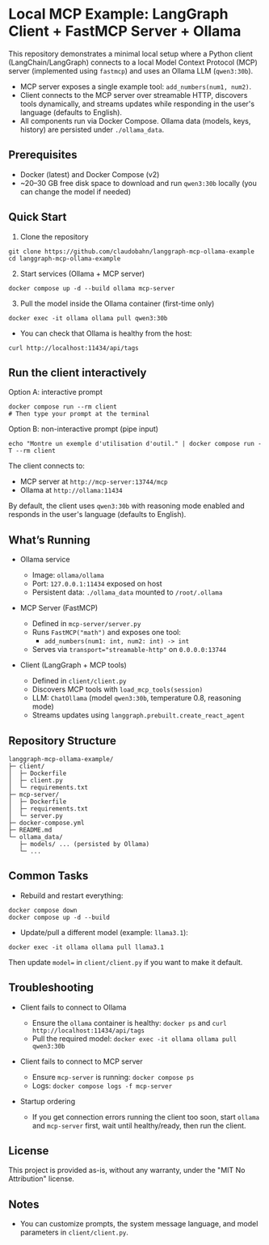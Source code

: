 # Local MCP Example: LangGraph Client + FastMCP Server + Ollama

This repository demonstrates a minimal local setup where a Python client (LangChain/LangGraph) connects to a local Model Context Protocol (MCP) server (implemented using `fastmcp`) and uses an Ollama LLM (`qwen3:30b`).

- MCP server exposes a single example tool: `add_numbers(num1, num2)`.
- Client connects to the MCP server over streamable HTTP, discovers tools dynamically, and streams updates while responding in the user's language (defaults to English).
- All components run via Docker Compose. Ollama data (models, keys, history) are persisted under `./ollama_data`.

## Prerequisites
- Docker (latest) and Docker Compose (v2)
- ~20–30 GB free disk space to download and run `qwen3:30b` locally (you can change the model if needed)

## Quick Start

1) Clone the repository

```
git clone https://github.com/claudobahn/langgraph-mcp-ollama-example
cd langgraph-mcp-ollama-example
```

2) Start services (Ollama + MCP server)

```
docker compose up -d --build ollama mcp-server
```

3) Pull the model inside the Ollama container (first-time only)

```
docker exec -it ollama ollama pull qwen3:30b
```

- You can check that Ollama is healthy from the host:

```
curl http://localhost:11434/api/tags
```

## Run the client interactively

Option A: interactive prompt
```
docker compose run --rm client
# Then type your prompt at the terminal
```

Option B: non-interactive prompt (pipe input)
```
echo "Montre un exemple d'utilisation d'outil." | docker compose run -T --rm client
```

The client connects to:
- MCP server at `http://mcp-server:13744/mcp`
- Ollama at `http://ollama:11434`

By default, the client uses `qwen3:30b` with reasoning mode enabled and responds in the user's language (defaults to English).

## What’s Running

- Ollama service
  - Image: `ollama/ollama`
  - Port: `127.0.0.1:11434` exposed on host
  - Persistent data: `./ollama_data` mounted to `/root/.ollama`

- MCP Server (FastMCP)
  - Defined in `mcp-server/server.py`
  - Runs `FastMCP("math")` and exposes one tool:
    - `add_numbers(num1: int, num2: int) -> int`
  - Serves via `transport="streamable-http"` on `0.0.0.0:13744`

- Client (LangGraph + MCP tools)
  - Defined in `client/client.py`
  - Discovers MCP tools with `load_mcp_tools(session)`
  - LLM: `ChatOllama` (model `qwen3:30b`, temperature 0.8, reasoning mode)
  - Streams updates using `langgraph.prebuilt.create_react_agent`

## Repository Structure

```
langgraph-mcp-ollama-example/
├─ client/
│  ├─ Dockerfile
│  ├─ client.py
│  └─ requirements.txt
├─ mcp-server/
│  ├─ Dockerfile
│  ├─ requirements.txt
│  └─ server.py
├─ docker-compose.yml
├─ README.md
└─ ollama_data/
   ├─ models/ ... (persisted by Ollama)
   └─ ...
```

## Common Tasks

- Rebuild and restart everything:
```
docker compose down
docker compose up -d --build
```

- Update/pull a different model (example: `llama3.1`):
```
docker exec -it ollama ollama pull llama3.1
```
Then update `model=` in `client/client.py` if you want to make it default.

## Troubleshooting

- Client fails to connect to Ollama
  - Ensure the `ollama` container is healthy: `docker ps` and `curl http://localhost:11434/api/tags`
  - Pull the required model: `docker exec -it ollama ollama pull qwen3:30b`

- Client fails to connect to MCP server
  - Ensure `mcp-server` is running: `docker compose ps`
  - Logs: `docker compose logs -f mcp-server`

- Startup ordering
  - If you get connection errors running the client too soon, start `ollama` and `mcp-server` first, wait until healthy/ready, then run the client.

## License
This project is provided as-is, without any warranty, under the "MIT No Attribution" license.

## Notes
- You can customize prompts, the system message language, and model parameters in `client/client.py`.
